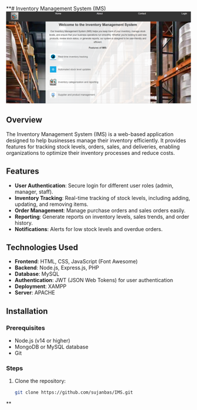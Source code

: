 **# Inventory Management System (IMS)
![Screenshot of IMS](https://github.com/Sujanbas/IMS/blob/main/ImsHome.png)


## Overview

The Inventory Management System (IMS) is a web-based application designed to help businesses manage their inventory efficiently. It provides features for tracking stock levels, orders, sales, and deliveries, enabling organizations to optimize their inventory processes and reduce costs.

## Features

- **User Authentication**: Secure login for different user roles (admin, manager, staff).
- **Inventory Tracking**: Real-time tracking of stock levels, including adding, updating, and removing items.
- **Order Management**: Manage purchase orders and sales orders easily.
- **Reporting**: Generate reports on inventory levels, sales trends, and order history.
- **Notifications**: Alerts for low stock levels and overdue orders.

## Technologies Used

- **Frontend**: HTML, CSS, JavaScript (Font Awesome)
- **Backend**: Node.js, Express.js, PHP
- **Database**: MySQL
- **Authentication**: JWT (JSON Web Tokens) for user authentication
- **Deployment**: XAMPP
- **Server**: APACHE

## Installation

### Prerequisites

- Node.js (v14 or higher)
- MongoDB or MySQL database
- Git

### Steps

1. Clone the repository:
   ```bash
   git clone https://github.com/sujanbas/IMS.git
**
